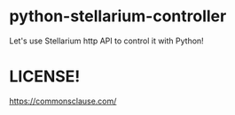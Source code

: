 # python-stellarium-controller
Let's use Stellarium http API to control it with Python!

# LICENSE!
https://commonsclause.com/
